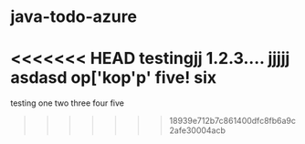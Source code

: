 # java-todo-azure
<<<<<<< HEAD
testingjj 1.2.3....
jjjjj
asdasd
op['kop'p'
five!
six 
=======
testing one two three
four five
>>>>>>> 18939e712b7c861400dfc8fb6a9c2afe30004acb
